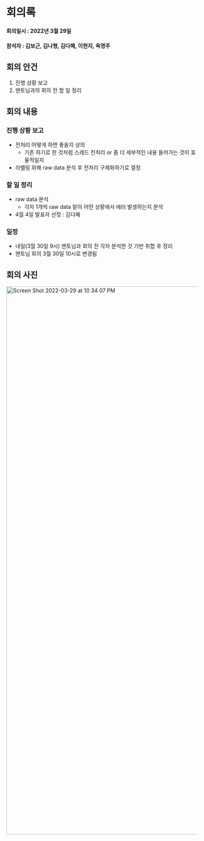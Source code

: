 # 회의록
#### 회의일시 : 2022년 3월 29일
#### 참석자 : 김보근, 김나형, 김다혜, 이현지, 옥명주

## 회의 안건
1. 진행 상황 보고
2. 멘토님과의 회의 전 할 일 정리

## 회의 내용
### 진행 상황 보고
- 전처리 어떻게 하면 좋을지 상의
  - 기존 하기로 한 것처럼 스레드 전처리 or 좀 더 세부적인 내용 들어가는 것이 효율적일지
- 라벨링 위해 raw data 분석 후 전처리 구체화하기로 결정

### 할 일 정리
- raw data 분석
  - 각자 1개씩 raw data 맡아 어떤 상황에서 에러 발생하는지 분석
- 4월 4일 발표자 선정 : 김다혜

### 일정
- 내일(3월 30일 9시) 멘토님과 회의 전 각자 분석한 것 기반 취합 후 정리
- 멘토님 회의 3월 30일 10시로 변경됨

## 회의 사진
<img width="1440" alt="Screen Shot 2022-03-29 at 10 34 07 PM" src="https://user-images.githubusercontent.com/54229039/160624291-88d40de3-5602-41fd-8be3-ed5666cf1d7d.png">
